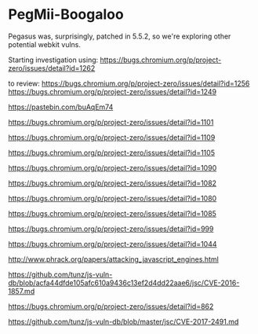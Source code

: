 # PegMii-Boogaloo
Pegasus was, surprisingly, patched in 5.5.2, so we're exploring other potential webkit vulns.

Starting investigation using: https://bugs.chromium.org/p/project-zero/issues/detail?id=1262

to review: https://bugs.chromium.org/p/project-zero/issues/detail?id=1256
https://bugs.chromium.org/p/project-zero/issues/detail?id=1249

https://pastebin.com/buAqEm74

https://bugs.chromium.org/p/project-zero/issues/detail?id=1101

https://bugs.chromium.org/p/project-zero/issues/detail?id=1109

https://bugs.chromium.org/p/project-zero/issues/detail?id=1105

https://bugs.chromium.org/p/project-zero/issues/detail?id=1090

https://bugs.chromium.org/p/project-zero/issues/detail?id=1082

https://bugs.chromium.org/p/project-zero/issues/detail?id=1080

https://bugs.chromium.org/p/project-zero/issues/detail?id=1085

https://bugs.chromium.org/p/project-zero/issues/detail?id=999

https://bugs.chromium.org/p/project-zero/issues/detail?id=1044

http://www.phrack.org/papers/attacking_javascript_engines.html

https://github.com/tunz/js-vuln-db/blob/acfa44dfde105afc610a9436c13ef2d4dd22aae6/jsc/CVE-2016-1857.md

https://bugs.chromium.org/p/project-zero/issues/detail?id=862

https://github.com/tunz/js-vuln-db/blob/master/jsc/CVE-2017-2491.md
